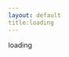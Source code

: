 ```yaml
---
layout: default
title:loading
---
```

<html>
<head>
<meta http-equiv="Content-Language" content="zh-CN">
<meta HTTP-EQUIV="Content-Type" CONTENT="text/html; charset=gb2312">
<meta http-equiv="refresh" content="5;url=https://twitter.com/Yeming_SAMA">
<title>loading</title>
<p>loading</p>
</head>
<body>
